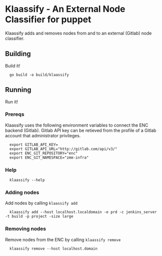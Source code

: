 # Klaassify - An External Node Classifier for puppet

Klaassify adds and removes nodes from and to an external (Gitlab)
node classifier.

## Building

Build it!

```shell
  go build -o build/klaassify
```

## Running

Run it!

### Prereqs

Klaassify uses the following environment variables to connect the ENC backend
(Gitlab). Gitlab API key can be retieved from the profile of a Gitlab account
that administrator privileges.

```shell
  export GITLAB_API_KEY=
  export GITLAB_API_URL="http://gitlab.com/api/v3/"
  export ENC_GIT_REPOSITORY="enc"
  export ENC_GIT_NAMESPACE="zmm-infra"
```

### Help

```shell
  klaassify --help
```

### Adding nodes

Add nodes by calling `klaassify add`

```shell
  klaassify add --host localhost.localdomain -e prd -c jenkins_server -t build -p project -size large
```

### Removing nodes

Remove nodes from the ENC by calling `klaassify remove`

```shell
  klaassify remove --host localhost.domain
```
